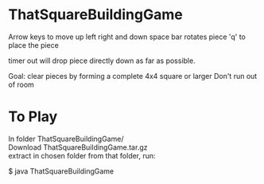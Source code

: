 # ThatSquareBuildingGame

Arrow keys to move up left right and down
space bar rotates piece
'q' to place the piece

timer out will drop piece directly down as far as possible.

Goal: clear pieces by forming a complete 4x4 square or larger
Don't run out of room

# To Play
In folder ThatSquareBuildingGame/  
Download ThatSquareBuildingGame.tar.gz  
extract in chosen folder
from that folder, run: 

$ java ThatSquareBuildingGame




